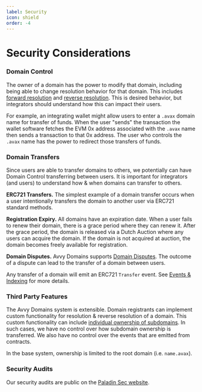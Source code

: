 ```yaml
---
label: Security
icon: shield
order: -4
---
```


# Security Considerations

### Domain Control

The owner of a domain has the power to modify that domain, including being able to change resolution behavior for that domain. This includes [forward resolution](/concepts/forward-resolution/) and [reverse resolution](/concepts/reverse-resolution/). This is desired behavior, but integrators should understand how this can impact their users.

For example, an integrating wallet might allow users to enter a `.avax` domain name for transfer of funds. When the user "sends" the transaction the wallet software fetches the EVM 0x address associated with the `.avax` name then sends a transaction to that 0x address. The user who controls the `.avax` name has the power to redirect those transfers of funds.


### Domain Transfers

Since users are able to transfer domains to others, we potentially can have Domain Control transferring between users. It is important for integrators (and users) to understand how & when domains can transfer to others.

**ERC721 Transfers.** The simplest example of a domain transfer occurs when a user intentionally transfers the domain to another user via ERC721 standard methods.  

**Registration Expiry.** All domains have an expiration date. When a user fails to renew their domain, there is a grace period where they can renew it. After the grace period, the domain is released via a Dutch Auction where any users can acquire the domain. If the domain is not acquired at auction, the domain becomes freely available for registration. 

**Domain Disputes.** Avvy Domains supports [Domain Disputes](https://avvy.domains/docs/domain-disputes-overview/). The outcome of a dispute can lead to the transfer of a domain between users.

Any transfer of a domain will emit an ERC721 `Transfer` event. See [Events & Indexing](/contracts/events/) for more details.


### Third Party Features

The Avvy Domains system is extensible. Domain registrants can implement custom functionality for resolution & reverse resolution of a domain. This custom functionality can include [individual ownership of subdomains](/concepts/subdomain-management/). In such cases, we have no control over how subdomain ownership is transferred. We also have no control over the events that are emitted from contracts.

In the base system, ownership is limited to the root domain (i.e. `name.avax`).


### Security Audits

Our security audits are public on the [Paladin Sec website](https://paladinsec.co/projects/avvy-domains/).
